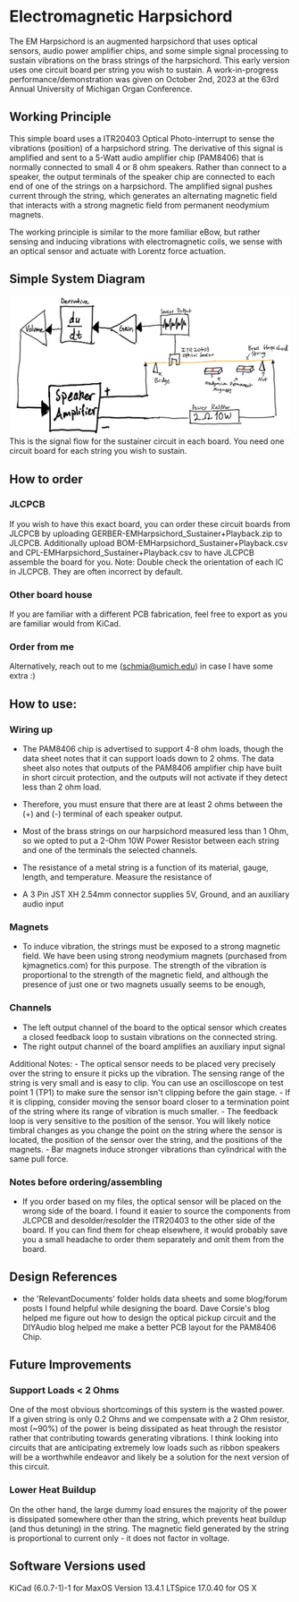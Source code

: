 # Electromagnetic Harpsichord

The EM Harpsichord is an augmented harpsichord that uses optical sensors, audio power amplifier chips, and some simple signal processing to sustain vibrations on the brass strings of the harpsichord. This early version uses one circuit board per string you wish to sustain. A work-in-progress performance/demonstration was given on October 2nd, 2023 at the 63rd Annual University of Michigan Organ Conference.

## Working Principle
This simple board uses a ITR20403 Optical Photo-interrupt to sense the vibrations (position) of a harpsichord string. The derivative of this signal is amplified and sent to a 5-Watt audio amplifier chip (PAM8406) that is normally connected to small 4 or 8 ohm speakers. Rather than connect to a speaker, the output terminals of the speaker chip are connected to each end of one of the strings on a harpsichord. The amplified signal pushes current through the string, which generates an alternating magnetic field that interacts with a strong magnetic field from permanent neodymium magnets.

The working principle is similar to the more familiar eBow, but rather sensing and inducing vibrations with electromagnetic coils, we sense with an optical sensor and actuate with Lorentz force actuation.

## Simple System Diagram
![simpleSystemDiagram](simpleSystemDiagram.png)
This is the signal flow for the sustainer circuit in each board. You need one circuit board for each string you wish to sustain.

## How to order
### JLCPCB
If you wish to have this exact board, you can order these circuit boards from JLCPCB by uploading GERBER-EMHarpsichord_Sustainer+Playback.zip to JLCPCB. Additionally upload BOM-EMHarpsichord_Sustainer+Playback.csv and CPL-EMHarpsichord_Sustainer+Playback.csv to have JLCPCB assemble the board for you.
Note: Double check the orientation of each IC in JLCPCB. They are often incorrect by default.

### Other board house
If you are familiar with a different PCB fabrication, feel free to export as you are familiar would from KiCad.

### Order from me
Alternatively, reach out to me (schmia@umich.edu) in case I have some extra :)

## How to use:
### Wiring up
- The PAM8406 chip is advertised to support 4-8 ohm loads, though the data sheet notes that it can support loads down to 2 ohms. The data sheet also notes that outputs of the PAM8406 amplifier chip have built in short circuit protection, and the outputs will not activate if they detect less than 2 ohm load.
- Therefore, you must ensure that there are at least 2 ohms between the (+) and (-) terminal of each speaker output.
- Most of the brass strings on our harpsichord measured less than 1 Ohm, so we opted to put a 2-Ohm 10W Power Resistor between each string and one of the terminals the selected channels.
- The resistance of a metal string is a function of its material, gauge, length, and temperature. Measure the resistance of

- A 3 Pin JST XH 2.54mm connector supplies 5V, Ground, and an auxiliary audio input

### Magnets
- To induce vibration, the strings must be exposed to a strong magnetic field. We have been using strong neodymium magnets (purchased from kjmagnetics.com) for this purpose. The strength of the vibration is proportional to the strength of the magnetic field, and although the presence of just one or two magnets usually seems to be enough,

### Channels
- The left output channel of the board to the optical sensor which creates a closed feedback loop to sustain vibrations on the connected string.
- The right output channel of the board amplifies an auxiliary input signal

Additional Notes:
	- The optical sensor needs to be placed very precisely over the string to ensure it picks up the vibration. The sensing range of the string is very small and is easy to clip. You can use an oscilloscope on test point 1 (TP1) to make sure the sensor isn't clipping before the gain stage.
	- If it is clipping, consider moving the sensor board closer to a termination point of the string where its range of vibration is much smaller.
	- The feedback loop is very sensitive to the position of the sensor. You will likely notice timbral changes as you change the point on the string where the sensor is located, the position of the sensor over the string, and the positions of the magnets.
	- Bar magnets induce stronger vibrations than cylindrical with the same pull force.

### Notes before ordering/assembling
- If you order based on my files, the optical sensor will be placed on the wrong side of the board. I found it easier to source the components from JLCPCB and desolder/resolder the ITR20403 to the other side of the board. If you can find them for cheap elsewhere, it would probably save you a small headache to order them separately and omit them from the board.

## Design References
- the 'RelevantDocuments' folder holds data sheets and some blog/forum posts I found helpful while designing the board. Dave Corsie's blog helped me figure out how to design the optical pickup circuit and the DIYAudio blog helped me make a better PCB layout for the PAM8406 Chip.

## Future Improvements
### Support Loads < 2 Ohms
One of the most obvious shortcomings of this system is the wasted power. If a given string is only 0.2 Ohms and we compensate with a 2 Ohm resistor, most (~90%) of the power is being dissipated as heat through the resistor rather that contributing towards generating vibrations. I think looking into circuits that are anticipating extremely low loads such as ribbon speakers will be a worthwhile endeavor and likely be a solution for the next version of this circuit.

### Lower Heat Buildup
On the other hand, the large dummy load ensures the majority of the power is dissipated somewhere other than the string, which prevents heat buildup (and thus detuning) in the string. The magnetic field generated by the string is proportional to current only - it does not factor in voltage.

## Software Versions used
KiCad (6.0.7-1)-1 for MaxOS Version 13.4.1
LTSpice 17.0.40 for OS X
